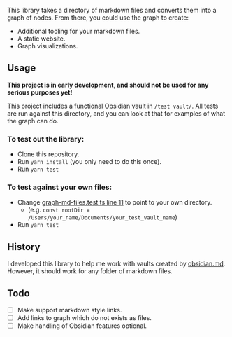 This library takes a directory of markdown files and converts them into a graph of nodes. From there, you could use the graph to create:

- Additional tooling for your markdown files.
- A static website.
- Graph visualizations.

## Usage

**This project is in early development, and should not be used for any serious purposes yet!**

This project includes a functional Obsidian vault in `/test vault/`. All tests are run against this directory, and you can look at that for examples of what the graph can do.

### To test out the library:

- Clone this repository.
- Run `yarn install` (you only need to do this once).
- Run `yarn test`

### To test against your own files:

- Change [graph-md-files.test.ts line 11](https://github.com/pricebaldwin/graph-md-files/blob/da6775afc8fb2326efbb21ca6c2d83df95e5b180/src/__tests__/graph-md-files.test.ts#L11) to point to your own directory.
  - (e.g. `const rootDir = /Users/your_name/Documents/your_test_vault_name`)
- Run `yarn test`

## History

I developed this library to help me work with vaults created by [obsidian.md](https://obsidian.md). However, it should work for any folder of markdown files.

## Todo

- [ ] Make support markdown style links.
- [ ] Add links to graph which do not exists as files.
- [ ] Make handling of Obsidian features optional.
